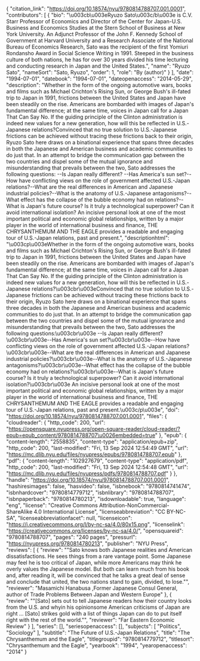 {
   "citation_link": "https://doi.org/10.18574/nyu/9780814788707.001.0001",
   "contributors": [
     {
       "bio": "\u003cb\u003eRyuzo Sato\u003c/b\u003e is C.V. Starr Professor of Economics and Director of the Center for Japan-U.S. Business and Economics Studies at the Stern School of Business at New York University. An Adjunct Professor of the John F. Kennedy School of Government at Harvard University and a Research Associate of the National Bureau of Economics Research, Sato was the recipient of the first Yomiuri Rondansho Award in Social Science Writing in 1991. Steeped in the business culture of both nations, he has for over 30 years divided his time lecturing and conducting research in Japan and the United States.",
       "name": "Ryuzo Sato",
       "nameSort": "Sato, Ryuzo",
       "order": 1,
       "role": "By (author)"
     }
   ],
   "date": "1994-07-01",
   "datebook": "1994-07-01",
   "dateopenaccess": "2014-05-29",
   "description": "Whether in the form of the ongoing automotive wars, books and films such as Michael Crichton's Rising Sun, or George Bush's ill-fated trip to Japan in 1991, frictions between the United States and Japan have been steadily on the rise.  Americans are bombarded with images of Japan's fundamental difference; at the same time, voices in Japan call for a Japan That Can Say No.  If the guiding principle of the Clinton administration is indeed new values for a new generation, how will this be reflected in U.S.-Japanese relations?Convinced that no true solution to U.S.-Japanese frictions can be achieved without tracing these frictions back to their origin, Ryuzo Sato here draws on a binational experience that spans three decades in both the Japanese and American business and academic communities to do just that.  In an attempt to bridge the communication gap between the two countries and dispel some of the mutual ignorance and misunderstanding that prevails between the two, Sato addresses the following questions: --Is Japan really different?  --Has America's sun set?--How have conflicting views on the role of government affected U.S.-Japan relations?--What are the real differences in American and Japanese industrial policies?--What is the anatomy of U.S.-Japanese antagonisms?--What effect has the collapse of the bubble economy had on relations?--What is Japan's future course?  Is it truly a technological superpower?  Can it avoid international isolation? An incisive personal look at one of the most important political and economic global relationships, written by a major player in the world of international business and finance, THE CHRYSANTHEMUM AND THE EAGLE provides a readable and engaging tour of U.S.-Japan relations, past and present.",
   "descriptionhtml": "\u003cp\u003eWhether in the form of the ongoing automotive wars, books and films such as Michael Crichton's Rising Sun, or George Bush's ill-fated trip to Japan in 1991, frictions between the United States and Japan have been steadily on the rise.  Americans are bombarded with images of Japan's fundamental difference; at the same time, voices in Japan call for a Japan That Can Say No.  If the guiding principle of the Clinton administration is indeed new values for a new generation, how will this be reflected in U.S.-Japanese relations?\u003cbr\u003eConvinced that no true solution to U.S.-Japanese frictions can be achieved without tracing these frictions back to their origin, Ryuzo Sato here draws on a binational experience that spans three decades in both the Japanese and American business and academic communities to do just that.  In an attempt to bridge the communication gap between the two countries and dispel some of the mutual ignorance and misunderstanding that prevails between the two, Sato addresses the following questions:\u003cbr\u003e --Is Japan really different?  \u003cbr\u003e--Has America's sun set?\u003cbr\u003e--How have conflicting views on the role of government affected U.S.-Japan relations?\u003cbr\u003e--What are the real differences in American and Japanese industrial policies?\u003cbr\u003e--What is the anatomy of U.S.-Japanese antagonisms?\u003cbr\u003e--What effect has the collapse of the bubble economy had on relations?\u003cbr\u003e--What is Japan's future course?  Is it truly a technological superpower?  Can it avoid international isolation?\u003cbr\u003e An incisive personal look at one of the most important political and economic global relationships, written by a major player in the world of international business and finance, THE CHRYSANTHEMUM AND THE EAGLE provides a readable and engaging tour of U.S.-Japan relations, past and present.\u003c/p\u003e",
   "doi": "https://doi.org/10.18574/nyu/9780814788707.001.0001",
   "files": {
     "cloudreader": {
       "http_code": 200,
       "url": "https://opensquare.nyupress.org/open-square-reader/cloud-reader/?epub=epub_content/9780814788707\u0026embedded=true"
     },
     "epub": {
       "content-length": "2558835",
       "content-type": "application/epub+zip",
       "http_code": 200,
       "last-modified": "Fri, 13 Sep 2024 12:54:49 GMT",
       "url": "https://mc.dlib.nyu.edu/files/nyupress/epubs/9780814788707.epub"
     },
     "pdf": {
       "content-length": "102927679",
       "content-type": "application/pdf",
       "http_code": 200,
       "last-modified": "Fri, 13 Sep 2024 12:54:48 GMT",
       "url": "https://mc.dlib.nyu.edu/files/nyupress/pdfs/9780814788707.pdf"
     }
   },
   "handle": "https://doi.org/10.18574/nyu/9780814788707.001.0001",
   "hashiresimages": false,
   "hasvideo": false,
   "isbnebook": "9780814741474",
   "isbnhardcover": "9780814779712",
   "isbnlibrary": "9780814788707",
   "isbnpaperback": "9780814780213",
   "isdownloadable": true,
   "language": "eng",
   "license": "Creative Commons Attribution-NonCommercial-ShareAlike 4.0 International License",
   "licenseabbreviation": "CC BY-NC-SA",
   "licenseabbreviationfacet": null,
   "licenseicon": "https://i.creativecommons.org/l/by-nc-sa/4.0/80x15.png",
   "licenselink": "https://creativecommons.org/licenses/by-nc-sa/4.0/",
   "opensquareid": "9780814788707",
   "pages": "240 pages",
   "pressurl": "https://nyupress.org/9780814780213",
   "publisher": "NYU Press",
   "reviews": [
     {
       "review": "\"Sato knows both Japanese realities and American dissatisfactions.  He sees things from a rare vantage point.  Some Japanese may feel he is too critical of Japan, while more Americans may think he overly values the Japanese model.  But both can learn much from his book and, after reading it, will be convinced that he talks a great deal of sense and conclude that united, the two nations stand to gain, divided, to lose.\"",
       "reviewer": "Masamichi Hanabusa ,Former Japanese Consul General, author of Trade Problems Between Japan and Western Europe"
     },
     {
       "review": "\"[Sato] sets out to tell Japanese readers how their country looks from the U.S. and whyin his opinionsome American criticisms of Japan are right ... [Sato] strikes gold with a list of things Japan can do to put itself right with the rest of the world.\"",
       "reviewer": "Far Eastern Economic Review"
     }
   ],
   "series": [],
   "seriesopenaccess": [],
   "subjects": [
     "Politics",
     "Sociology"
   ],
   "subtitle": "The Future of U.S.-Japan Relations",
   "title": "The Chrysanthemum and the Eagle",
   "titlegroupid": "9780814779712",
   "titlesort": "Chrysanthemum and the Eagle",
   "yearbook": "1994",
   "yearopenaccess": "2014"
 }
